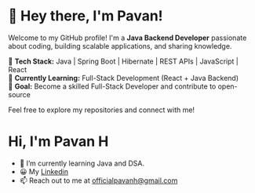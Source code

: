 # 👋 Hey there, I'm Pavan!  

Welcome to my GitHub profile! I'm a **Java Backend Developer** passionate about coding, building scalable applications, and sharing knowledge.  

🚀 **Tech Stack:** Java | Spring Boot | Hibernate | REST APIs | JavaScript | React  
🎯 **Currently Learning:** Full-Stack Development (React + Java Backend)  
📌 **Goal:** Become a skilled Full-Stack Developer and contribute to open-source  

Feel free to explore my repositories and connect with me!  
<h1> Hi, I'm Pavan H </h1>

- 🌱 I’m currently learning Java and DSA.
- 😀 My [Linkedin](https://www.linkedin.com/in/pavan-h-808a1a19b/)
- 📫 Reach out to me at officialpavanh@gmail.com
  

<!---
pavanhGit/pavanhGit is a ✨ special ✨ repository because its `README.md` (this file) appears on your GitHub profile.
You can click the Preview link to take a look at your changes.
--->
